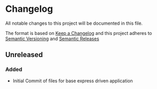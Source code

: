 # Changelog
All notable changes to this project will be documented in this file.

The format is based on [Keep a Changelog] and this project adheres to [Semantic Versioning] and [Semantic Releases]

## Unreleased

### Added

* Initial Commit of files for base express driven application

[Keep a Changelog]: http://keepachangelog.com/en/1.0.0/
[Semantic Versioning]: http://semver.org/spec/v2.0.0.html
[Semantic Releases]: https://github.com/semantic-release/semantic-release
